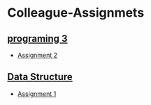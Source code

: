 # Colleague-Assignmets
## [programing 3](https://github.com/m7moudGadallah/Colleague-Assignmets/tree/main/programming3)
- [Assignment 2](https://github.com/m7moudGadallah/Colleague-Assignmets/blob/main/programming3/Assignmet2/Assignmet2.cs)

## [Data Structure](../Colleague-Assignmets/DataStructure/)
- [Assignment 1](../Colleague-Assignmets/DataStructure/Assignmet1/)